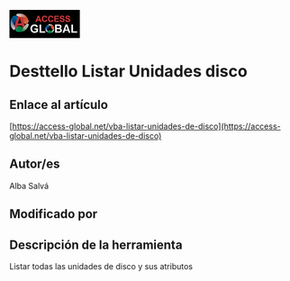 ﻿![Access-global](/blob/main/Images/Logo1.png)
# Desttello Listar Unidades disco
## Enlace al artículo
[https://access-global.net/vba-listar-unidades-de-disco](https://access-global.net/vba-listar-unidades-de-disco)
## Autor/es
Alba Salvá
## Modificado por

## Descripción de la herramienta
Listar todas las unidades de disco y sus atributos



